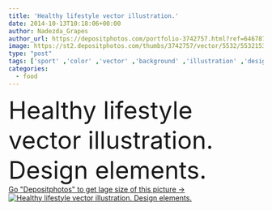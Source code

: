```yaml
---
title: 'Healthy lifestyle vector illustration.'
date: 2014-10-13T10:18:06+00:00
author: Nadezda_Grapes
author_url: https://depositphotos.com/portfolio-3742757.html?ref=64678756
image: https://st2.depositphotos.com/thumbs/3742757/vector/5532/55321533/api_thumb_450.jpg?forcejpeg=true
type: "post"
tags: ['sport' ,'color' ,'vector' ,'background' ,'illustration' ,'design' ,'glass' ,'bright' ,'fresh' ,'water' ,'orange' ,'air' ,'up' ,'mode' ,'health' ,'healthy' ,'food' ,'tree' ,'diet' ,'pattern' ,'plate' ,'tea' ,'cup' ,'medicine' ,'care' ,'eating' ,'clock' ,'bird' ,'soft' ,'flat' ,'lifestyle' ,'bottle' ,'drawing' ,'fitness' ,'artwork' ,'juice' ,'sketch' ,'walk' ,'bread' ,'cereal' ,'living' ,'useful' ,'positive' ,'ear' ,'daily' ,'routine' ,'alarm' ,'sneakers' ,'dumbbells' ,'cabbage' ]
categories: 
  - food
---
```

<div aling="center">
            <font size="60"> Healthy lifestyle vector illustration. Design elements.</font>   
</div>
<div>
    <a href='https://depositphotos.com/55321533/stock-illustration-healthy-lifestyle-vector-illustration.html?ref=64678756' target=_blank > Go "Depositphotos" to get lage size of this picture ->
        <img href='https://depositphotos.com/55321533/stock-illustration-healthy-lifestyle-vector-illustration.html?ref=64678756' src='https://st2.depositphotos.com/3742757/5532/v/950/depositphotos_55321533-stock-illustration-healthy-lifestyle-vector-illustration.jpg?forcejpeg=true' alt='Healthy lifestyle vector illustration. Design elements.' >
    </a>
</div>
